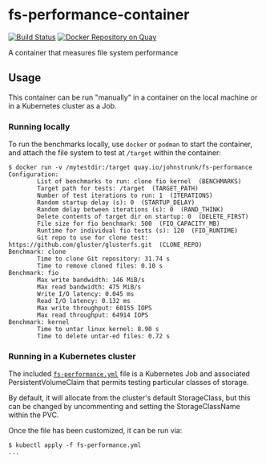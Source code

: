 # fs-performance-container

[![Build
Status](https://travis-ci.com/JohnStrunk/fs-performance-container.svg?branch=master)](https://travis-ci.com/JohnStrunk/fs-performance-container)
[![Docker Repository on
Quay](https://quay.io/repository/johnstrunk/fs-performance/status "Docker
Repository on Quay")](https://quay.io/repository/johnstrunk/fs-performance)

A container that measures file system performance

## Usage

This container can be run "manually" in a container on the local machine or in a
Kubernetes cluster as a Job.

### Running locally

To run the benchmarks locally, use `docker` or `podman` to start the container,
and attach the file system to test at `/target` within the container:

```
$ docker run -v /mytestdir:/target quay.io/johnstrunk/fs-performance
Configuration:
        List of benchmarks to run: clone fio kernel  (BENCHMARKS)
        Target path for tests: /target  (TARGET_PATH)
        Number of test iterations to run: 1  (ITERATIONS)
        Random startup delay (s): 0  (STARTUP_DELAY)
        Random delay between iterations (s): 0  (RAND_THINK)
        Delete contents of target dir on startup: 0  (DELETE_FIRST)
        File size for fio benchmark: 500  (FIO_CAPACITY_MB)
        Runtime for individual fio tests (s): 120  (FIO_RUNTIME)
        Git repo to use for clone test: https://github.com/gluster/glusterfs.git  (CLONE_REPO)
Benchmark: clone
        Time to clone Git repository: 31.74 s
        Time to remove cloned files: 0.10 s
Benchmark: fio
        Max write bandwidth: 146 MiB/s
        Max read bandwidth: 475 MiB/s
        Write I/O latency: 0.045 ms
        Read I/O latency: 0.132 ms
        Max write throughput: 60155 IOPS
        Max read throughput: 64914 IOPS
Benchmark: kernel
        Time to untar linux kernel: 8.90 s
        Time to delete untar-ed files: 0.72 s
```

### Running in a Kubernetes cluster

The included [`fs-performance.yml`](fs-performance.yml) file is a Kubernetes Job
and associated PersistentVolumeClaim that permits testing particular classes of
storage.

By default, it will allocate from the cluster's default StorageClass, but this
can be changed by uncommenting and setting the StorageClassName within the PVC.

Once the file has been customized, it can be run via:

```
$ kubectl apply -f fs-performance.yml
...
```
